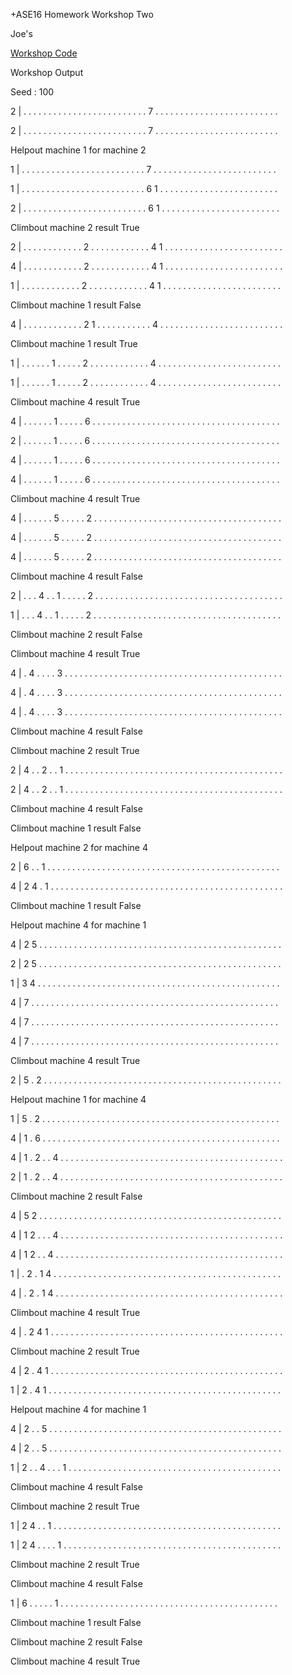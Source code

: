 +ASE16 Homework Workshop Two

Joe's 

[Workshop Code](./fsms.ipynb)

Workshop Output

Seed :  100

2  |  . . . . . . . . . . . . . . . . . . . . . . . . . 7 . . . . . . . . . . . . . . . . . . . . . . . . .

2  |  . . . . . . . . . . . . . . . . . . . . . . . . . 7 . . . . . . . . . . . . . . . . . . . . . . . . .

Helpout machine 1 for machine 2

1  |  . . . . . . . . . . . . . . . . . . . . . . . . . 7 . . . . . . . . . . . . . . . . . . . . . . . . .

1  |  . . . . . . . . . . . . . . . . . . . . . . . . . 6 1 . . . . . . . . . . . . . . . . . . . . . . . .

2  |  . . . . . . . . . . . . . . . . . . . . . . . . . 6 1 . . . . . . . . . . . . . . . . . . . . . . . .

Climbout machine 2 result True

2  |  . . . . . . . . . . . . 2 . . . . . . . . . . . . 4 1 . . . . . . . . . . . . . . . . . . . . . . . .

4  |  . . . . . . . . . . . . 2 . . . . . . . . . . . . 4 1 . . . . . . . . . . . . . . . . . . . . . . . .

1  |  . . . . . . . . . . . . 2 . . . . . . . . . . . . 4 1 . . . . . . . . . . . . . . . . . . . . . . . .

Climbout machine 1 result False

4  |  . . . . . . . . . . . . 2 1 . . . . . . . . . . . 4 . . . . . . . . . . . . . . . . . . . . . . . . .

Climbout machine 1 result True

1  |  . . . . . . 1 . . . . . 2 . . . . . . . . . . . . 4 . . . . . . . . . . . . . . . . . . . . . . . . .

1  |  . . . . . . 1 . . . . . 2 . . . . . . . . . . . . 4 . . . . . . . . . . . . . . . . . . . . . . . . .

Climbout machine 4 result True

4  |  . . . . . . 1 . . . . . 6 . . . . . . . . . . . . . . . . . . . . . . . . . . . . . . . . . . . . . .

2  |  . . . . . . 1 . . . . . 6 . . . . . . . . . . . . . . . . . . . . . . . . . . . . . . . . . . . . . .

4  |  . . . . . . 1 . . . . . 6 . . . . . . . . . . . . . . . . . . . . . . . . . . . . . . . . . . . . . .

4  |  . . . . . . 1 . . . . . 6 . . . . . . . . . . . . . . . . . . . . . . . . . . . . . . . . . . . . . .

Climbout machine 4 result True

4  |  . . . . . . 5 . . . . . 2 . . . . . . . . . . . . . . . . . . . . . . . . . . . . . . . . . . . . . .

4  |  . . . . . . 5 . . . . . 2 . . . . . . . . . . . . . . . . . . . . . . . . . . . . . . . . . . . . . .

4  |  . . . . . . 5 . . . . . 2 . . . . . . . . . . . . . . . . . . . . . . . . . . . . . . . . . . . . . .

Climbout machine 4 result False

2  |  . . . 4 . . 1 . . . . . 2 . . . . . . . . . . . . . . . . . . . . . . . . . . . . . . . . . . . . . .

1  |  . . . 4 . . 1 . . . . . 2 . . . . . . . . . . . . . . . . . . . . . . . . . . . . . . . . . . . . . .

Climbout machine 2 result False

Climbout machine 4 result True

4  |  . 4 . . . . 3 . . . . . . . . . . . . . . . . . . . . . . . . . . . . . . . . . . . . . . . . . . . .

4  |  . 4 . . . . 3 . . . . . . . . . . . . . . . . . . . . . . . . . . . . . . . . . . . . . . . . . . . .

4  |  . 4 . . . . 3 . . . . . . . . . . . . . . . . . . . . . . . . . . . . . . . . . . . . . . . . . . . .

Climbout machine 4 result False

Climbout machine 2 result True

2  |  4 . . 2 . . 1 . . . . . . . . . . . . . . . . . . . . . . . . . . . . . . . . . . . . . . . . . . . .

2  |  4 . . 2 . . 1 . . . . . . . . . . . . . . . . . . . . . . . . . . . . . . . . . . . . . . . . . . . .

Climbout machine 4 result False

Climbout machine 1 result False

Helpout machine 2 for machine 4

2  |  6 . . 1 . . . . . . . . . . . . . . . . . . . . . . . . . . . . . . . . . . . . . . . . . . . . . . .

4  |  2 4 . 1 . . . . . . . . . . . . . . . . . . . . . . . . . . . . . . . . . . . . . . . . . . . . . . .

Climbout machine 1 result False

Helpout machine 4 for machine 1

4  |  2 5 . . . . . . . . . . . . . . . . . . . . . . . . . . . . . . . . . . . . . . . . . . . . . . . . .

2  |  2 5 . . . . . . . . . . . . . . . . . . . . . . . . . . . . . . . . . . . . . . . . . . . . . . . . .

1  |  3 4 . . . . . . . . . . . . . . . . . . . . . . . . . . . . . . . . . . . . . . . . . . . . . . . . .

4  |  7 . . . . . . . . . . . . . . . . . . . . . . . . . . . . . . . . . . . . . . . . . . . . . . . . . .

4  |  7 . . . . . . . . . . . . . . . . . . . . . . . . . . . . . . . . . . . . . . . . . . . . . . . . . .

4  |  7 . . . . . . . . . . . . . . . . . . . . . . . . . . . . . . . . . . . . . . . . . . . . . . . . . .

Climbout machine 4 result True

2  |  5 . 2 . . . . . . . . . . . . . . . . . . . . . . . . . . . . . . . . . . . . . . . . . . . . . . . .

Helpout machine 1 for machine 4

1  |  5 . 2 . . . . . . . . . . . . . . . . . . . . . . . . . . . . . . . . . . . . . . . . . . . . . . . .

4  |  1 . 6 . . . . . . . . . . . . . . . . . . . . . . . . . . . . . . . . . . . . . . . . . . . . . . . .

4  |  1 . 2 . . 4 . . . . . . . . . . . . . . . . . . . . . . . . . . . . . . . . . . . . . . . . . . . . .

2  |  1 . 2 . . 4 . . . . . . . . . . . . . . . . . . . . . . . . . . . . . . . . . . . . . . . . . . . . .

Climbout machine 2 result False

4  |  5 2 . . . . . . . . . . . . . . . . . . . . . . . . . . . . . . . . . . . . . . . . . . . . . . . . .

4  |  1 2 . . . 4 . . . . . . . . . . . . . . . . . . . . . . . . . . . . . . . . . . . . . . . . . . . . .

4  |  1 2 . . 4 . . . . . . . . . . . . . . . . . . . . . . . . . . . . . . . . . . . . . . . . . . . . . .

1  |  . 2 . 1 4 . . . . . . . . . . . . . . . . . . . . . . . . . . . . . . . . . . . . . . . . . . . . . .

4  |  . 2 . 1 4 . . . . . . . . . . . . . . . . . . . . . . . . . . . . . . . . . . . . . . . . . . . . . .

Climbout machine 4 result True

4  |  . 2 4 1 . . . . . . . . . . . . . . . . . . . . . . . . . . . . . . . . . . . . . . . . . . . . . . .

Climbout machine 2 result True

4  |  2 . 4 1 . . . . . . . . . . . . . . . . . . . . . . . . . . . . . . . . . . . . . . . . . . . . . . .

1  |  2 . 4 1 . . . . . . . . . . . . . . . . . . . . . . . . . . . . . . . . . . . . . . . . . . . . . . .

Helpout machine 4 for machine 1

4  |  2 . . 5 . . . . . . . . . . . . . . . . . . . . . . . . . . . . . . . . . . . . . . . . . . . . . . .

4  |  2 . . 5 . . . . . . . . . . . . . . . . . . . . . . . . . . . . . . . . . . . . . . . . . . . . . . .

1  |  2 . . 4 . . . 1 . . . . . . . . . . . . . . . . . . . . . . . . . . . . . . . . . . . . . . . . . . .

Climbout machine 4 result False

Climbout machine 2 result True

1  |  2 4 . . 1 . . . . . . . . . . . . . . . . . . . . . . . . . . . . . . . . . . . . . . . . . . . . . .

1  |  2 4 . . . . 1 . . . . . . . . . . . . . . . . . . . . . . . . . . . . . . . . . . . . . . . . . . . .

Climbout machine 2 result True

Climbout machine 4 result False

1  |  6 . . . . . 1 . . . . . . . . . . . . . . . . . . . . . . . . . . . . . . . . . . . . . . . . . . . .

Climbout machine 1 result False

Climbout machine 2 result False

Climbout machine 4 result True


